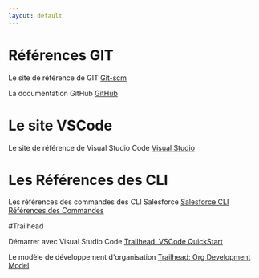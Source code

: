```yaml
---
layout: default
---
```


# Références GIT

Le site de référence de GIT
[Git-scm](https://git-scm.com)

La documentation GitHub
[GitHub](https://docs.github.com/fr/get-started)

# Le site VSCode

Le site de référence de Visual Studio Code
[Visual Studio](https://code.visualstudio.com/)

# Les Références des CLI

Les références des commandes des CLI Salesforce
[Salesforce CLI Références des Commandes](https://developer.salesforce.com/docs/atlas.en-us.sfdx_cli_reference.meta/sfdx_cli_reference/cli_reference.htm)

#Trailhead

Démarrer avec Visual Studio Code
[Trailhead: VSCode QuickStart](https://trailhead.salesforce.com/fr/content/learn/projects/quickstart-vscode-salesforce)

Le modèle de développement d'organisation
[Trailhead: Org Development Model](https://trailhead.salesforce.com/fr/content/learn/modules/org-development-model)